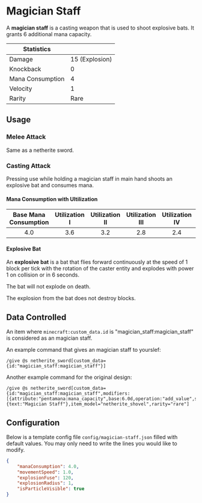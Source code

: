 # Magician Staff

A **magician staff** is a casting weapon that is used to shoot explosive bats. It grants 6 additional mana capacity.

| Statistics ||
| - | - |
| Damage | 15 (Explosion) |
| Knockback | 0 |
| Mana Consumption| 4 |
| Velocity | 1 |
| Rarity | Rare |

## Usage

### Melee Attack

Same as a netherite sword.

### Casting Attack

Pressing use while holding a magician staff in main hand shoots an explosive bat and consumes mana.

#### Mana Consumption with Ultilization

| Base Mana Consumption | Utilization I | Utilization II | Utilization III | Utilization IV | Utilization V |
| :-: | :-: | :-: | :-: | :-: | :-: |
| 4.0 | 3.6 | 3.2 | 2.8 | 2.4 | 2.0 |

#### Explosive Bat

An **explosive bat** is a bat that flies forward continuously at the speed of 1 block per tick with the rotation of the caster entity and explodes with power 1 on collision or in 6 seconds.

The bat will not explode on death.

The explosion from the bat does not destroy blocks.

## Data Controlled

An item where `minecraft:custom_data.id` is "magician_staff:magician_staff" is considered as an magician staff.

An example command that gives an magician staff to yourslef:

```mcfunction
/give @s netherite_sword[custom_data={id:"magician_staff:magician_staff"}]
```

Another example command for the original design:

```mcfunction
/give @s netherite_sword[custom_data={id:"magician_staff:magician_staff",modifiers:[{attribute:"pentamana:mana_capacity",base:6.0d,operation:"add_value",slot:"mainhand"}]},item_name={text:"Magician Staff"},item_model="netherite_shovel",rarity="rare"]
```

## Configuration

Below is a template config file `config/magician-staff.json` filled with default values. You may only need to write the lines you would like to modify.

```json
{
    "manaConsumption": 4.0,
    "movementSpeed": 1.0,
    "explosionFuse": 120,
    "explosionRadius": 1,
    "isParticleVisible": true
}
```

